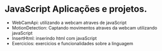 # JavaScript Aplicações e projetos.

- WebCamApi: utilizando a webcam atraves de javaScript
- MotionDetection: Captando movimentos atraves da webcam utilizando javaScript
- InsertHtml: inserindo html com javaScript
- Exercicios: exercicios e funcionalidades sobre a linguagem

